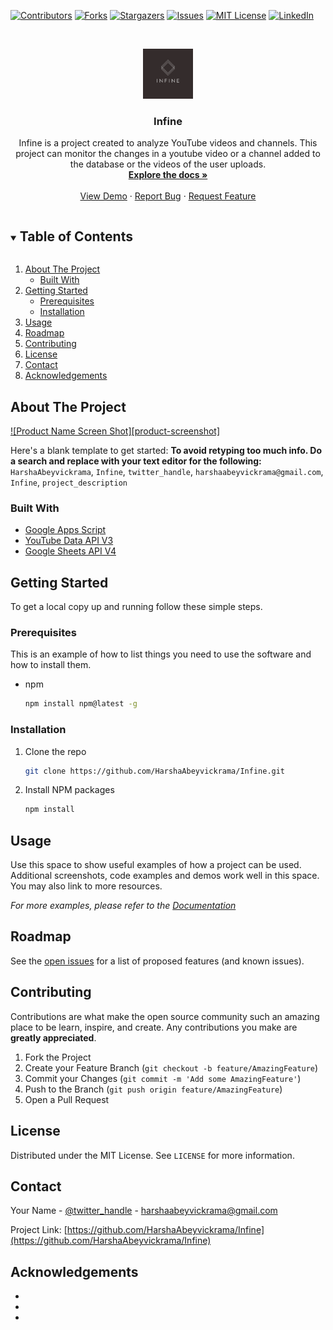 <!--
*** Thanks for checking out the Best-README-Template. If you have a suggestion
*** that would make this better, please fork the repo and create a pull request
*** or simply open an issue with the tag "enhancement".
*** Thanks again! Now go create something AMAZING! :D
***
***
***
*** To avoid retyping too much info. Do a search and replace for the following:
*** HarshaAbeyvickrama, Infine, twitter_handle, harshaabeyvickrama@gmail.com, Infine, project_description
-->



<!-- PROJECT SHIELDS -->
<!--
*** I'm using markdown "reference style" links for readability.
*** Reference links are enclosed in brackets [ ] instead of parentheses ( ).
*** See the bottom of this document for the declaration of the reference variables
*** for contributors-url, forks-url, etc. This is an optional, concise syntax you may use.
*** https://www.markdownguide.org/basic-syntax/#reference-style-links
-->
[![Contributors][contributors-shield]][contributors-url]
[![Forks][forks-shield]][forks-url]
[![Stargazers][stars-shield]][stars-url]
[![Issues][issues-shield]][issues-url]
[![MIT License][license-shield]][license-url]
[![LinkedIn][linkedin-shield]][linkedin-url]



<!-- PROJECT LOGO -->
<br />
<p align="center">
  <a href="https://github.com/HarshaAbeyvickrama/Infine.git">
    <img src="images/Infine.png" alt="Logo" width="80" height="80">
  </a>

  <h3 align="center">Infine</h3>

  <p align="center">
    Infine is a project created to analyze YouTube videos and channels. This project can monitor the changes in a youtube video or a channel added to the database or the videos of the user uploads.
    <br />
    <a href="https://github.com/HarshaAbeyvickrama/Infine/"><strong>Explore the docs »</strong></a>
    <br />
    <br />
    <a href="https://github.com/HarshaAbeyvickrama/Infine">View Demo</a>
    ·
    <a href="https://github.com/HarshaAbeyvickrama/Infine/issues">Report Bug</a>
    ·
    <a href="https://github.com/HarshaAbeyvickrama/Infine/issues">Request Feature</a>
  </p>
</p>



<!-- TABLE OF CONTENTS -->
<details open="open">
  <summary><h2 style="display: inline-block">Table of Contents</h2></summary>
  <ol>
    <li>
      <a href="#about-the-project">About The Project</a>
      <ul>
        <li><a href="#built-with">Built With</a></li>
      </ul>
    </li>
    <li>
      <a href="#getting-started">Getting Started</a>
      <ul>
        <li><a href="#prerequisites">Prerequisites</a></li>
        <li><a href="#installation">Installation</a></li>
      </ul>
    </li>
    <li><a href="#usage">Usage</a></li>
    <li><a href="#roadmap">Roadmap</a></li>
    <li><a href="#contributing">Contributing</a></li>
    <li><a href="#license">License</a></li>
    <li><a href="#contact">Contact</a></li>
    <li><a href="#acknowledgements">Acknowledgements</a></li>
  </ol>
</details>



<!-- ABOUT THE PROJECT -->
## About The Project

[![Product Name Screen Shot][product-screenshot]](https://example.com)

Here's a blank template to get started:
**To avoid retyping too much info. Do a search and replace with your text editor for the following:**
`HarshaAbeyvickrama`, `Infine`, `twitter_handle`, `harshaabeyvickrama@gmail.com`, `Infine`, `project_description`


### Built With

* [Google Apps Script](https://www.google.com/script/start/)
* [YouTube Data API V3](https://developers.google.com/youtube/v3)
* [Google Sheets API V4](https://developers.google.com/sheets/api)



<!-- GETTING STARTED -->
## Getting Started

To get a local copy up and running follow these simple steps.

### Prerequisites

This is an example of how to list things you need to use the software and how to install them.
* npm
  ```sh
  npm install npm@latest -g
  ```

### Installation

1. Clone the repo
   ```sh
   git clone https://github.com/HarshaAbeyvickrama/Infine.git
   ```
2. Install NPM packages
   ```sh
   npm install
   ```



<!-- USAGE EXAMPLES -->
## Usage

Use this space to show useful examples of how a project can be used. Additional screenshots, code examples and demos work well in this space. You may also link to more resources.

_For more examples, please refer to the [Documentation](https://example.com)_



<!-- ROADMAP -->
## Roadmap

See the [open issues](https://github.com/HarshaAbeyvickrama/Infine/issues) for a list of proposed features (and known issues).



<!-- CONTRIBUTING -->
## Contributing

Contributions are what make the open source community such an amazing place to be learn, inspire, and create. Any contributions you make are **greatly appreciated**.

1. Fork the Project
2. Create your Feature Branch (`git checkout -b feature/AmazingFeature`)
3. Commit your Changes (`git commit -m 'Add some AmazingFeature'`)
4. Push to the Branch (`git push origin feature/AmazingFeature`)
5. Open a Pull Request



<!-- LICENSE -->
## License

Distributed under the MIT License. See `LICENSE` for more information.



<!-- CONTACT -->
## Contact

Your Name - [@twitter_handle](https://twitter.com/twitter_handle) - harshaabeyvickrama@gmail.com

Project Link: [https://github.com/HarshaAbeyvickrama/Infine](https://github.com/HarshaAbeyvickrama/Infine)



<!-- ACKNOWLEDGEMENTS -->
## Acknowledgements

* []()
* []()
* []()





<!-- MARKDOWN LINKS & IMAGES -->
<!-- https://www.markdownguide.org/basic-syntax/#reference-style-links -->
[contributors-shield]: https://img.shields.io/github/contributors/HarshaAbeyvickrama/repo.svg?style=for-the-badge
[contributors-url]: https://github.com/HarshaAbeyvickrama/repo/graphs/contributors
[forks-shield]: https://img.shields.io/github/forks/HarshaAbeyvickrama/repo.svg?style=for-the-badge
[forks-url]: https://github.com/HarshaAbeyvickrama/repo/network/members
[stars-shield]: https://img.shields.io/github/stars/HarshaAbeyvickrama/repo.svg?style=for-the-badge
[stars-url]: https://github.com/HarshaAbeyvickrama/repo/stargazers
[issues-shield]: https://img.shields.io/github/issues/HarshaAbeyvickrama/repo.svg?style=for-the-badge
[issues-url]: https://github.com/HarshaAbeyvickrama/repo/issues
[license-shield]: https://img.shields.io/github/license/HarshaAbeyvickrama/repo.svg?style=for-the-badge
[license-url]: https://github.com/HarshaAbeyvickrama/repo/blob/master/LICENSE.txt
[linkedin-shield]: https://img.shields.io/badge/-LinkedIn-black.svg?style=for-the-badge&logo=linkedin&colorB=555
[linkedin-url]: https://linkedin.com/in/HarshaAbeyvickrama
